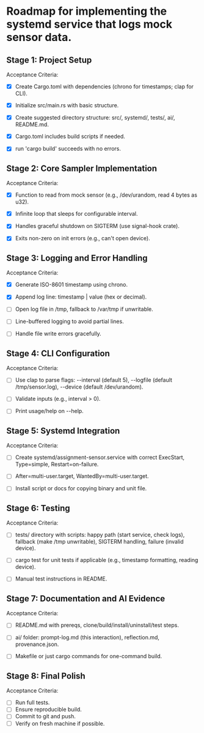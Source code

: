 # Roadmap for implementing the systemd service that logs mock sensor data.


## Stage 1: Project Setup
Acceptance Criteria:
- [X] Create Cargo.toml with dependencies (chrono for timestamps; clap for CLI).
- [X] Initialize src/main.rs with basic structure.
- [X] Create suggested directory structure: src/, systemd/, tests/, ai/, README.md.
- [X] Cargo.toml includes build scripts if needed.
- [X] run 'cargo build' succeeds with no errors.


## Stage 2: Core Sampler Implementation
Acceptance Criteria:
- [X] Function to read from mock sensor (e.g., /dev/urandom, read 4 bytes as u32).
- [X] Infinite loop that sleeps for configurable interval.
- [X] Handles graceful shutdown on SIGTERM (use signal-hook crate).
- [X] Exits non-zero on init errors (e.g., can't open device).


## Stage 3: Logging and Error Handling 
Acceptance Criteria:
- [X] Generate ISO-8601 timestamp using chrono.
- [X] Append log line: timestamp | value (hex or decimal).
- [ ] Open log file in /tmp, fallback to /var/tmp if unwritable.
- [ ] Line-buffered logging to avoid partial lines.
- [ ] Handle file write errors gracefully.


## Stage 4: CLI Configuration 
Acceptance Criteria:
- [ ] Use clap to parse flags: --interval <seconds> (default 5), --logfile <path> (default /tmp/sensor.log), --device <path> (default /dev/urandom).
- [ ] Validate inputs (e.g., interval > 0).
- [ ] Print usage/help on --help.


## Stage 5: Systemd Integration 
Acceptance Criteria:
- [ ] Create systemd/assignment-sensor.service with correct ExecStart, Type=simple, Restart=on-failure.
- [ ] After=multi-user.target, WantedBy=multi-user.target.
- [ ] Install script or docs for copying binary and unit file.


## Stage 6: Testing 
Acceptance Criteria:
- [ ] tests/ directory with scripts: happy path (start service, check logs), fallback (make /tmp unwritable), SIGTERM handling, failure (invalid device).
- [ ] cargo test for unit tests if applicable (e.g., timestamp formatting, reading device).
- [ ] Manual test instructions in README.


## Stage 7: Documentation and AI Evidence 
Acceptance Criteria:
- [ ] README.md with prereqs, clone/build/install/uninstall/test steps.
- [ ] ai/ folder: prompt-log.md (this interaction), reflection.md, provenance.json.
- [ ] Makefile or just cargo commands for one-command build.


## Stage 8: Final Polish 
Acceptance Criteria:
- [ ] Run full tests.
- [ ] Ensure reproducible build.
- [ ] Commit to git and push.
- [ ] Verify on fresh machine if possible.
